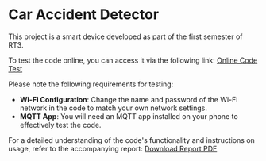 # Car Accident Detector

This project is a smart device developed as part of the first semester of RT3.

To test the code online, you can access it via the following link: [Online Code Test](https://wokwi.com/projects/383650406960215041)

Please note the following requirements for testing:
- **Wi-Fi Configuration**: Change the name and password of the Wi-Fi network in the code to match your own network settings.
- **MQTT App**: You will need an MQTT app installed on your phone to effectively test the code.

For a detailed understanding of the code's functionality and instructions on usage, refer to the accompanying report:
[Download Report PDF](https://drive.google.com/file/d/1nl-O1iE9ifwgAqSiRUXOby9Mr5vP1-Ak/view?usp=sharing)
